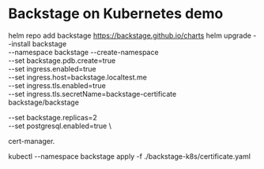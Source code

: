 # Backstage on Kubernetes demo

helm repo add backstage https://backstage.github.io/charts
helm upgrade --install backstage \
  --namespace backstage --create-namespace \
  --set backstage.pdb.create=true \
  --set ingress.enabled=true \
  --set ingress.host=backstage.localtest.me \
  --set ingress.tls.enabled=true \
  --set ingress.tls.secretName=backstage-certificate \
  backstage/backstage

  --set backstage.replicas=2 \
  --set postgresql.enabled=true \

cert-manager.

kubectl --namespace backstage apply -f ./backstage-k8s/certificate.yaml
